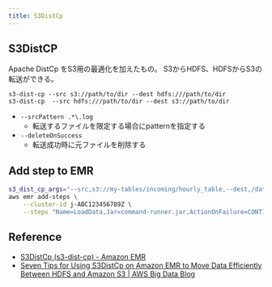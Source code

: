```yaml
---
title: S3DistCp
---
```


## S3DistCP
Apache DistCp をS3用の最適化を加えたもの。
S3からHDFS、HDFSからS3の転送ができる。

```
s3-dist-cp --src s3://path/to/dir --dest hdfs:///path/to/dir
s3-dist-cp  --src hdfs:///path/to/dir --dest s3://path/to/dir
```


* `--srcPattern .*\.log`
    * 転送するファイルを限定する場合にpatternを指定する
* `--deleteOnSuccess`
    * 転送成功時に元ファイルを削除する

## Add step to EMR


```sh
s3_dist_cp_args="--src,s3://my-tables/incoming/hourly_table,--dest,/data/input/hourly_table,--targetSize,10,--groupBy,.*/hourly_table/.*(2017-).*/(\d\d)/.*\.(log)"
aws emr add-steps \
    --cluster-id j-ABC123456789Z \
    --steps "Name=LoadData,Jar=command-runner.jar,ActionOnFailure=CONTINUE,Type=CUSTOM_JAR,Args=s3-dist-cp,${s3_dist_cp_args}"
```

## Reference
* [S3DistCp (s3-dist-cp) - Amazon EMR](http://docs.aws.amazon.com/ja_jp/emr/latest/ReleaseGuide/UsingEMR_s3distcp.html)
* [Seven Tips for Using S3DistCp on Amazon EMR to Move Data Efficiently Between HDFS and Amazon S3 | AWS Big Data Blog](https://aws.amazon.com/blogs/big-data/seven-tips-for-using-s3distcp-on-amazon-emr-to-move-data-efficiently-between-hdfs-and-amazon-s3/)
